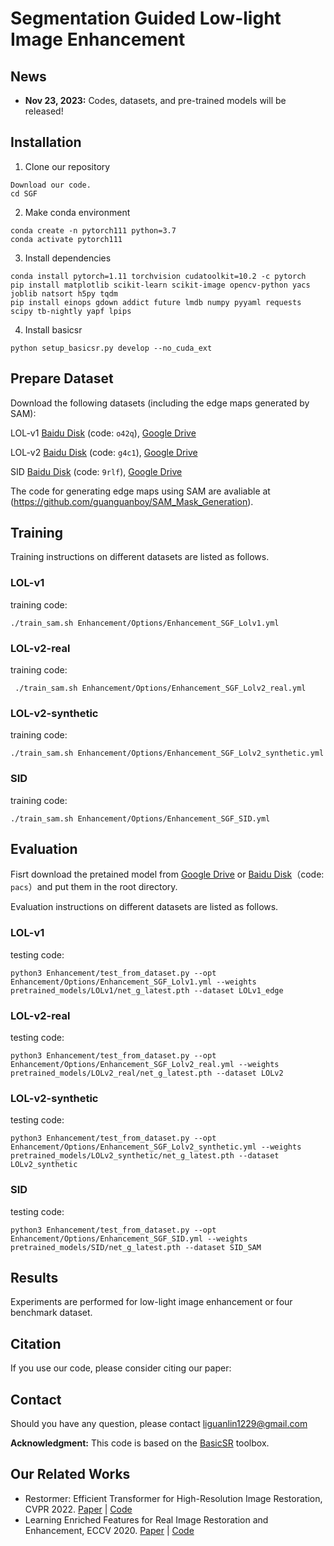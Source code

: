 



# Segmentation Guided Low-light Image Enhancement

## News
- **Nov 23, 2023:** Codes, datasets, and pre-trained models will be released!

## Installation

1. Clone our repository
```
Download our code.
cd SGF
```

2. Make conda environment
```
conda create -n pytorch111 python=3.7
conda activate pytorch111
```

3. Install dependencies
```
conda install pytorch=1.11 torchvision cudatoolkit=10.2 -c pytorch
pip install matplotlib scikit-learn scikit-image opencv-python yacs joblib natsort h5py tqdm
pip install einops gdown addict future lmdb numpy pyyaml requests scipy tb-nightly yapf lpips
```

4. Install basicsr
```
python setup_basicsr.py develop --no_cuda_ext
```

## Prepare Dataset
Download the following datasets (including the edge maps generated by SAM):

LOL-v1 [Baidu Disk](https://pan.baidu.com/s/1_1mJU4DkvwDc5XazEl6ILQ) (code: `o42q`), [Google Drive](https://drive.google.com/file/d/12YaOu0zDWQQrULidMTpozfbsZqzm4piC/view?usp=sharing)

LOL-v2 [Baidu Disk](https://pan.baidu.com/s/1VmT492yBA6I3BHZRmsuyXw) (code: `g4c1`), [Google Drive](https://drive.google.com/file/d/1SKcMVziYOtkmv4hSPXdWhR81KogvmO20/view?usp=sharing)

SID [Baidu Disk](https://pan.baidu.com/s/1lppq4NbPvy1YjanW2W92zA) (code: `9rlf`), [Google Drive](https://drive.google.com/file/d/19ro8a2CkVCRpj2141GpdkGqdlnSrym2M/view?usp=sharing)

The code for generating edge maps using SAM are avaliable at (https://github.com/guanguanboy/SAM_Mask_Generation). 
## Training
Training instructions on different datasets are listed as follows. 

### LOL-v1

training code:

```
./train_sam.sh Enhancement/Options/Enhancement_SGF_Lolv1.yml
```

### LOL-v2-real

training code:

```
 ./train_sam.sh Enhancement/Options/Enhancement_SGF_Lolv2_real.yml
```

### LOL-v2-synthetic

training code:

```
./train_sam.sh Enhancement/Options/Enhancement_SGF_Lolv2_synthetic.yml
```

### SID

training code:

```
./train_sam.sh Enhancement/Options/Enhancement_SGF_SID.yml
```


## Evaluation

Fisrt download the pretained model from [Google Drive](https://drive.google.com/drive/folders/1N_qeQuP4EZJ3lBs0mG8S9oT8qvXpY0YE?usp=sharing) or [Baidu Disk](https://pan.baidu.com/s/13L-EROAtlOGNUrBJFehQsQ)（code: `pacs`）and put them in the root directory.

Evaluation instructions on different datasets are listed as follows. 

### LOL-v1

testing code:

```
python3 Enhancement/test_from_dataset.py --opt Enhancement/Options/Enhancement_SGF_Lolv1.yml --weights pretrained_models/LOLv1/net_g_latest.pth --dataset LOLv1_edge
```

### LOL-v2-real

testing code:

```
python3 Enhancement/test_from_dataset.py --opt Enhancement/Options/Enhancement_SGF_Lolv2_real.yml --weights pretrained_models/LOLv2_real/net_g_latest.pth --dataset LOLv2
```

### LOL-v2-synthetic

testing code:

```
python3 Enhancement/test_from_dataset.py --opt Enhancement/Options/Enhancement_SGF_Lolv2_synthetic.yml --weights pretrained_models/LOLv2_synthetic/net_g_latest.pth --dataset LOLv2_synthetic
```

### SID

testing code:

```
python3 Enhancement/test_from_dataset.py --opt Enhancement/Options/Enhancement_SGF_SID.yml --weights pretrained_models/SID/net_g_latest.pth --dataset SID_SAM
```

## Results
Experiments are performed for low-light image enhancement or four benchmark dataset.


## Citation
If you use our code, please consider citing our paper:




## Contact
Should you have any question, please contact liguanlin1229@gmail.com


**Acknowledgment:** This code is based on the [BasicSR](https://github.com/xinntao/BasicSR) toolbox. 

## Our Related Works
- Restormer: Efficient Transformer for High-Resolution Image Restoration, CVPR 2022. [Paper](https://arxiv.org/abs/2111.09881) | [Code](https://github.com/swz30/Restormer)
- Learning Enriched Features for Real Image Restoration and Enhancement, ECCV 2020. [Paper](https://arxiv.org/abs/2003.06792) | [Code](https://github.com/swz30/MIRNet)

